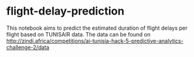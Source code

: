# flight-delay-prediction
This notebook aims to predict the estimated duration of flight delays per flight based on TUNISAIR data.
The data can be found on http://zindi.africa/competitions/ai-tunisia-hack-5-predictive-analytics-challenge-2/data

